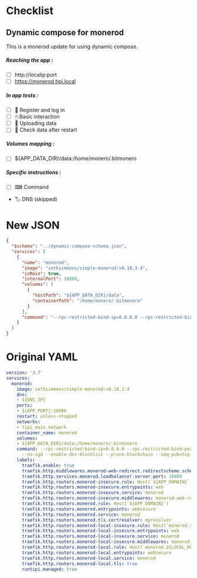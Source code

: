 # Checklist
## Dynamic compose for monerod
This is a monerod update for using dynamic compose.
##### Reaching the app :
- [ ] http://localip:port
- [ ] https://monerod.tipi.local
##### In app tests :
- [ ] 📝 Register and log in
- [ ] 🖱 Basic interaction
- [ ] 🌆 Uploading data
- [ ] 🔄 Check data after restart
##### Volumes mapping :
- [ ] ${APP_DATA_DIR}/data:/home/monero/.bitmonero
##### Specific instructions :
- [ ] ⌨ Command
- 🏷 DNS (skipped)

# New JSON
```json
{
  "$schema": "../dynamic-compose-schema.json",
  "services": [
    {
      "name": "monerod",
      "image": "sethsimmons/simple-monerod:v0.18.3.4",
      "isMain": true,
      "internalPort": 18080,
      "volumes": [
        {
          "hostPath": "${APP_DATA_DIR}/data",
          "containerPath": "/home/monero/.bitmonero"
        }
      ],
      "command": "--rpc-restricted-bind-ip=0.0.0.0 --rpc-restricted-bind-port=18089 --public-node --no-igd --enable-dns-blocklist --prune-blockchain --zmq-pub=tcp://0.0.0.0:18083"
    }
  ]
} 
```
# Original YAML
```yaml
version: '3.7'
services:
  monerod:
    image: sethsimmons/simple-monerod:v0.18.3.4
    dns:
    - ${DNS_IP}
    ports:
    - ${APP_PORT}:18080
    restart: unless-stopped
    networks:
    - tipi_main_network
    container_name: monerod
    volumes:
    - ${APP_DATA_DIR}/data:/home/monero/.bitmonero
    command: --rpc-restricted-bind-ip=0.0.0.0 --rpc-restricted-bind-port=18089 --public-node
      --no-igd --enable-dns-blocklist --prune-blockchain --zmq-pub=tcp://0.0.0.0:18083
    labels:
      traefik.enable: true
      traefik.http.middlewares.monerod-web-redirect.redirectscheme.scheme: https
      traefik.http.services.monerod.loadbalancer.server.port: 18089
      traefik.http.routers.monerod-insecure.rule: Host(`${APP_DOMAIN}`)
      traefik.http.routers.monerod-insecure.entrypoints: web
      traefik.http.routers.monerod-insecure.service: monerod
      traefik.http.routers.monerod-insecure.middlewares: monerod-web-redirect
      traefik.http.routers.monerod.rule: Host(`${APP_DOMAIN}`)
      traefik.http.routers.monerod.entrypoints: websecure
      traefik.http.routers.monerod.service: monerod
      traefik.http.routers.monerod.tls.certresolver: myresolver
      traefik.http.routers.monerod-local-insecure.rule: Host(`monerod.${LOCAL_DOMAIN}`)
      traefik.http.routers.monerod-local-insecure.entrypoints: web
      traefik.http.routers.monerod-local-insecure.service: monerod
      traefik.http.routers.monerod-local-insecure.middlewares: monerod-web-redirect
      traefik.http.routers.monerod-local.rule: Host(`monerod.${LOCAL_DOMAIN}`)
      traefik.http.routers.monerod-local.entrypoints: websecure
      traefik.http.routers.monerod-local.service: monerod
      traefik.http.routers.monerod-local.tls: true
      runtipi.managed: true
 
```
